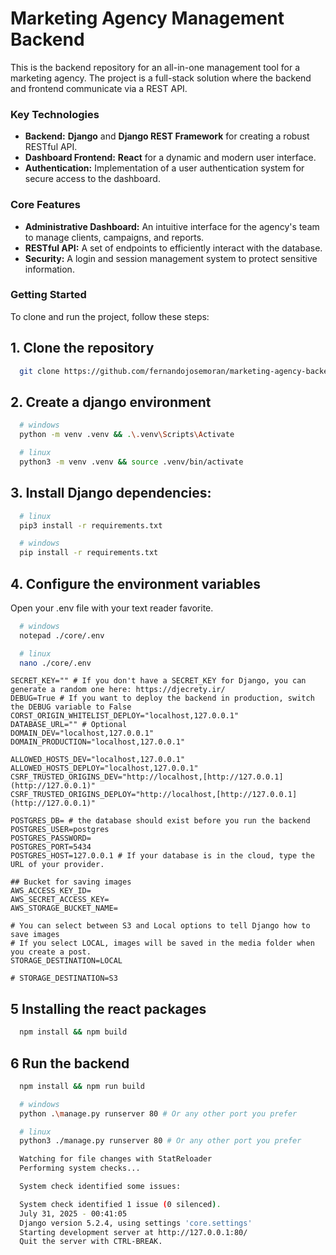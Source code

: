 # Marketing Agency Management Backend

This is the backend repository for an all-in-one management tool for a marketing agency. The project is a full-stack solution where the backend and frontend communicate via a REST API.

### Key Technologies

- **Backend:** **Django** and **Django REST Framework** for creating a robust RESTful API.
- **Dashboard Frontend:** **React** for a dynamic and modern user interface.
- **Authentication:** Implementation of a user authentication system for secure access to the dashboard.

### Core Features

- **Administrative Dashboard:** An intuitive interface for the agency's team to manage clients, campaigns, and reports.
- **RESTful API:** A set of endpoints to efficiently interact with the database.
- **Security:** A login and session management system to protect sensitive information.

### Getting Started

To clone and run the project, follow these steps:

## 1. Clone the repository

```bash
  git clone https://github.com/fernandojosemoran/marketing-agency-backend.git && cd marketing-agency-backend
```

## 2. Create a django environment

```bash
  # windows
  python -m venv .venv && .\.venv\Scripts\Activate

  # linux
  python3 -m venv .venv && source .venv/bin/activate
```

## 3. Install Django dependencies:

```bash
  # linux
  pip3 install -r requirements.txt

  # windows
  pip install -r requirements.txt
```

## 4. Configure the environment variables

Open your .env file with your text reader favorite.

```bash
  # windows
  notepad ./core/.env

  # linux
  nano ./core/.env
```

```.env
SECRET_KEY="" # If you don't have a SECRET_KEY for Django, you can generate a random one here: https://djecrety.ir/
DEBUG=True # If you want to deploy the backend in production, switch the DEBUG variable to False
CORST_ORIGIN_WHITELIST_DEPLOY="localhost,127.0.0.1"
DATABASE_URL="" # Optional
DOMAIN_DEV="localhost,127.0.0.1"
DOMAIN_PRODUCTION="localhost,127.0.0.1"

ALLOWED_HOSTS_DEV="localhost,127.0.0.1"
ALLOWED_HOSTS_DEPLOY="localhost,127.0.0.1"
CSRF_TRUSTED_ORIGINS_DEV="http://localhost,[http://127.0.0.1](http://127.0.0.1)"
CSRF_TRUSTED_ORIGINS_DEPLOY="http://localhost,[http://127.0.0.1](http://127.0.0.1)"

POSTGRES_DB= # the database should exist before you run the backend
POSTGRES_USER=postgres
POSTGRES_PASSWORD=
POSTGRES_PORT=5434
POSTGRES_HOST=127.0.0.1 # If your database is in the cloud, type the URL of your provider.

## Bucket for saving images
AWS_ACCESS_KEY_ID=
AWS_SECRET_ACCESS_KEY=
AWS_STORAGE_BUCKET_NAME=

# You can select between S3 and Local options to tell Django how to save images
# If you select LOCAL, images will be saved in the media folder when you create a post.
STORAGE_DESTINATION=LOCAL

# STORAGE_DESTINATION=S3
```

## 5 Installing the react packages

```bash
  npm install && npm build
```

## 6 Run the backend

```bash
  npm install && npm run build
```

```bash
  # windows
  python .\manage.py runserver 80 # Or any other port you prefer

  # linux
  python3 ./manage.py runserver 80 # Or any other port you prefer
```

```bash
  Watching for file changes with StatReloader
  Performing system checks...

  System check identified some issues:

  System check identified 1 issue (0 silenced).
  July 31, 2025 - 00:41:05
  Django version 5.2.4, using settings 'core.settings'
  Starting development server at http://127.0.0.1:80/
  Quit the server with CTRL-BREAK.
```
